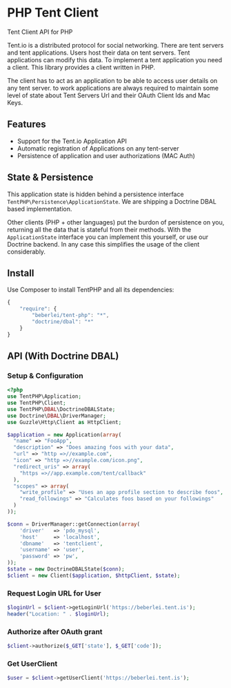 # PHP Tent Client

Tent Client API for PHP

Tent.io is a distributed protocol for social networking. There are tent servers
and tent applications.  Users host their data on tent servers. Tent
applications can modify this data. To implement a tent application you need a
client. This library provides a client written in PHP.

The client has to act as an application to be able to access user details on
any tent server. to work applications are always required to maintain some level of
state about Tent Servers Url and their OAuth Client Ids and Mac Keys.

## Features

* Support for the Tent.io Application API
* Automatic registration of Applications on any tent-server
* Persistence of application and user authorizations (MAC Auth)

## State & Persistence

This application state is hidden behind a persistence interface
``TentPHP\Persistence\ApplicationState``. We are shipping a Doctrine DBAL
based implementation.

Other clients (PHP + other languages) put the burdon of persistence on you,
returning all the data that is stateful from their methods. With the ``ApplicationState``
interface you can implement this yourself, or use our Doctrine backend. In any
case this simplifies the usage of the client considerably.

## Install

Use Composer to install TentPHP and all its dependencies:

```javascript
{
    "require": {
        "beberlei/tent-php": "*",
        "doctrine/dbal": "*"
    }
}
```

## API (With Doctrine DBAL)

### Setup & Configuration

```php
<?php
use TentPHP\Application;
use TentPHP\Client;
use TentPHP\DBAL\DoctrineDBALState;
use Doctrine\DBAL\DriverManager;
use Guzzle\Http\Client as HttpClient;

$application = new Application(array(
  "name" => "FooApp",
  "description" => "Does amazing foos with your data",
  "url" => "http =>//example.com",
  "icon" => "http =>//example.com/icon.png",
  "redirect_uris" => array(
    "https =>//app.example.com/tent/callback"
  ),
  "scopes" => array(
    "write_profile" => "Uses an app profile section to describe foos",
    "read_followings" => "Calculates foos based on your followings"
  )
));

$conn = DriverManager::getConnection(array(
    'driver'   => 'pdo_mysql',
    'host'     => 'localhost',
    'dbname'   => 'tentclient',
    'username' => 'user',
    'password' => 'pw',
));
$state = new DoctrineDBALState($conn);
$client = new Client($application, $httpClient, $state);
```

### Request Login URL for User

```php
$loginUrl = $client->getLoginUrl('https://beberlei.tent.is');
header("Location: " . $loginUrl);
```

### Authorize after OAuth grant

```php
$client->authorize($_GET['state'], $_GET['code']);
```

### Get UserClient

```php
$user = $client->getUserClient('https://beberlei.tent.is');
```


